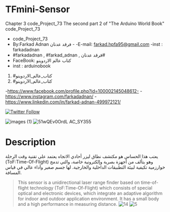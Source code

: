 # TFmini-Sensor

Chapter 3 code_Project_73 The second part 2 of "The Arduino World Book" code_Project_73
 
- code_Project_73
-  By:Farkad Adnan فرقد عدنان - 
 -E-mail: farkad.hpfa95@gmail.com 
-inst : farkadadnan 
- #farkadadnan , #farkad_adnan , فرقد عدنان# 
- FaceBook: كتاب عالم الاردوينو 
- inst : arduinobook
1. #كتاب_عالم_الاردوينو
2. #كتاب_عالم_الآردوينو

-https://www.facebook.com/profile.php?id=100002145048612-
-https://www.instagram.com/farkadadnan/
-https://www.linkedin.com/in/farkad-adnan-499972121/

 <p>
 <a href='https://mobile.twitter.com/farkadadnan'>
        <img alt="Twitter Follow" src="https://img.shields.io/twitter/follow/farkadadnan?label=%40farkadadnan&style=social" alt='Twitter' align="center"/>
    </a>
</p>

![images (1)](https://user-images.githubusercontent.com/35774039/159183585-7de41a33-328e-4259-92da-8e417aa2283c.jpg)
![51wQEv0OrdL _AC_SY355_](https://user-images.githubusercontent.com/35774039/159183625-a31ff44e-857d-4707-b5cb-06bc94d706e0.jpg)



# Description
> 
يعتب هذا الحساس هو  مكتشف نطاق ليزر أحادي الاتجاه يعتمد على تقنية وقت الرحلة (ToF:Time-Of-Flight)  وهو يتألف من أجهزة بصرية وإلكترونية خاصة، والتي تدمج خوارزمية تكيفية لبيئة التطبيقات الداخلية والخارجية. لها جسم صغير وأداء عالي في قياس المسافة.
> This sensor is a unidirectional laser range finder based on time-of-flight technology (ToF:Time-Of-Flight) which consists of special optical and electronic devices, which integrate an adaptive algorithm for indoor and outdoor application environment. It has a small body and a high performance in measuring distance.
![14](https://user-images.githubusercontent.com/35774039/159183646-658a7524-4beb-4a2f-8f07-4639e259f38a.JPG)
![5](https://user-images.githubusercontent.com/35774039/159183655-aa51aaa4-847b-4dfa-91ab-7a8bd556d607.JPG)



